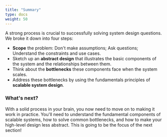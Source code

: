 ```yaml
---
title: "Summary"
type: docs
weight: 50
---
```

A strong process is crucial to successfully solving system design questions. We broke it down into four steps:

* **Scope** the problem: Don't make assumptions; Ask questions; Understand the constraints and use cases.
* Sketch up an **abstract design** that illustrates the basic components of the system and the relationships between them.
* Think about the **bottlenecks** these components face when the system scales.
* Address these bottlenecks by using the fundamentals principles of **scalable system design**.

### What's next?

With a solid process in your brain, you now need to move on to making it work in practice. You'll need to understand the fundamental components of scalable systems, how to solve common bottlenecks, and how to make your high-level design less abstract. This is going to be the focus of the next section!
